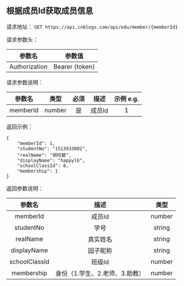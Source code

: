 ## 根据成员Id获取成员信息
请求地址：
`GET https://api.cnblogs.com/api/edu/member/{memberId}`

请求参数头：

|参数名|参数值|
|:---:|:---:|
|Authorization|Bearer {token}|


请求参数说明：

|参数名|类型|必须|描述|示例 e.g.|
|:---:|:---:|:---:|:---:|:---:|
|memberId|number|是|成员Id|1|

返回示例：
```
{
    "memberId": 1,
    "studentNo": "1513933002",
    "realName": "胡玲碧",
    "displayName": "happylb",
    "schoolClassId": 8,
    "membership": 1
}
```


返回参数说明：

|参数名|描述|类型|
|:---:|:---:|:---:|
|memberId|成员Id|number|
|studentNo|学号|string|
|realName|真实姓名|string|
|displayName|园子昵称|string|
|schoolClassId|班级Id|number|
|membership|身份（1.学生、2.老师、3.助教）|number|









